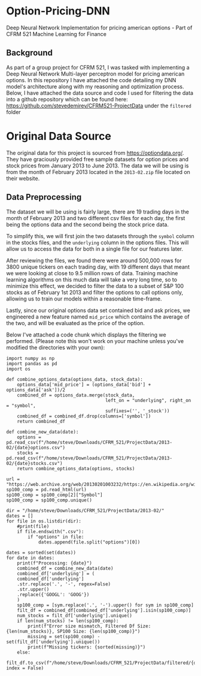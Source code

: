 # Option-Pricing-DNN
Deep Neural Network Implementation for pricing american options - Part of CFRM 521 Machine Learning for Finance

## Background
As part of a group project for CFRM 521, I was tasked with implementing a Deep Neural Network Multi-layer perceptron model for pricing american options. In this repository I have attached the code detailing my DNN model's architecture along with my reasoning and optimization process. Below, I have attached the data source and code I used for filtering the data into a github repository which can be found here: https://github.com/stevedemirev/CFRM521-ProjectData under the `filtered` folder

# Original Data Source

The original data for this project is sourced from https://optiondata.org/. They have graciously provided free sample datasets for option prices and stock prices from January 2013 to June 2013. The data we will be using is from the month of February 2013 located in the `2013-02.zip` file located on their website. 

## Data Preprocessing

The dataset we will be using is fairly large, there are 19 trading days in the month of February 2013 and two different csv files for each day, the first being the options data and the second being the stock price data. 

To simplify this, we will first join the two datasets through the `symbol` column in the stocks files, and the `underlying` column in the options files. This will allow us to access the data for both in a single file for our features later.

After reviewing the files, we found there were around 500,000 rows for 3800 unique tickers on each trading day, with 19 different days that meant we were looking at close to 9.5 million rows of data. Training machine learning algorithms on this much data will take a very long time, so to minimize this effect, we decided to filter the data to a subset of S&P 100 stocks as of February 1st 2013 and filter the options to call options only, allowing us to train our models within a reasonable time-frame.

Lastly, since our original options data set contained bid and ask prices, we engineered a new feature named `mid_price` which contains the average of the two, and will be evaluated as the price of the option.

Below I've attached a code chunk which displays the filtering we performed. (Please note this won't work on your machine unless you've modified the directories with your own):

```
import numpy as np 
import pandas as pd
import os

def combine_options_data(options_data, stock_data):
    options_data['mid_price'] = (options_data['bid'] + options_data['ask'])/2
    combined_df = options_data.merge(stock_data, 
                                     left_on = "underlying", right_on = "symbol",
                                     suffixes=('', '_stock'))
    combined_df = combined_df.drop(columns=['symbol'])
    return combined_df

def combine_new_data(date):
    options = pd.read_csv(f"/home/steve/Downloads/CFRM_521/ProjectData/2013-02/{date}options.csv")
    stocks = pd.read_csv(f"/home/steve/Downloads/CFRM_521/ProjectData/2013-02/{date}stocks.csv")
    return combine_options_data(options, stocks)
        
url = "https://web.archive.org/web/20130201003232/https://en.wikipedia.org/wiki/S%26P_100"
sp100_comp = pd.read_html(url)
sp100_comp = sp100_comp[2]["Symbol"]
sp100_comp = sp100_comp.unique()

dir = "/home/steve/Downloads/CFRM_521/ProjectData/2013-02/"
dates = []
for file in os.listdir(dir):
    #print(file)
    if file.endswith(".csv"):
        if "options" in file:
            dates.append(file.split("options")[0])
    
dates = sorted(set(dates))
for date in dates:
    print(f"Processing: {date}")
    combined_df = combine_new_data(date)
    combined_df['underlying'] = (
    combined_df['underlying']
    .str.replace('.', '-', regex=False)
    .str.upper()
    .replace({'GOOGL': 'GOOG'})
    )
    sp100_comp = [sym.replace('.', '-').upper() for sym in sp100_comp]
    filt_df = combined_df[combined_df['underlying'].isin(sp100_comp)]
    num_stocks = filt_df['underlying'].unique()
    if len(num_stocks) != len(sp100_comp):
        print(f"Error size mismatch, Filtered Df Size: {len(num_stocks)}, SP100 Size: {len(sp100_comp)}")
        missing = set(sp100_comp) - set(filt_df['underlying'].unique())
        print(f"Missing tickers: {sorted(missing)}")
    else:
        filt_df.to_csv(f"/home/steve/Downloads/CFRM_521/ProjectData/filtered/{date}.csv", index = False)
```
